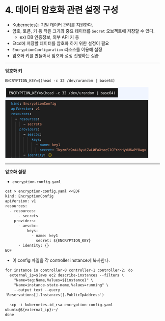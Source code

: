 # 4. 데이터 암호화 관련 설정 구성

- Kubernetes는 기밀 데이터 관리를 지원한다.
 - 암호, 토큰, 키 등 작은 크기의 중요 데이터를 `Secret` 오브젝트에 저장할 수 있다. 
   - ex) DB 인증정보, 외부 API 키 등
- Etcd에 저장할 데이터를 암호화 하기 위한 설정이 필요
- `EncryptionConfiguration` 리소스를 이용해 설정
- 암호화 키를 만들어서 암호화 설정 진행하는 실습
  
---
**암호화 키**

```shell
ENCRYPTION_KEY=$(head -c 32 /dev/urandom | base64)
```

<img src="./../img/k8s-4-1.png">

---
**암호화 설정**

- `encryption-config.yaml`

```shell
cat > encryption-config.yaml <<EOF
kind: EncryptionConfig
apiVersion: v1
resources:
  - resources:
      - secrets
    providers:
      - aescbc:
          keys:
            - name: key1
              secret: ${ENCRYPTION_KEY}
      - identity: {}
EOF
```

- 이 config 파일을 각 controller instance에 복사한다.

```shell
for instance in controller-0 controller-1 controller-2; do
  external_ip=$(aws ec2 describe-instances --filters \
    "Name=tag:Name,Values=${instance}" \
    "Name=instance-state-name,Values=running" \
    --output text --query 'Reservations[].Instances[].PublicIpAddress')
  
  scp -i kubernetes.id_rsa encryption-config.yaml ubuntu@${external_ip}:~/
done
```
